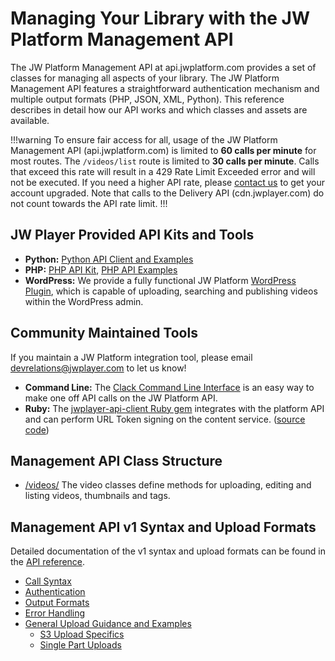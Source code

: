 # Managing Your Library with the JW Platform Management API

The JW Platform Management API at api.jwplatform.com provides a set of classes for managing all aspects of your library. The JW Platform Management API features a straightforward authentication mechanism and multiple output formats (PHP, JSON, XML, Python). This reference describes in detail how our API works and which classes and assets are available. 

!!!warning
To ensure fair access for all, usage of the JW Platform Management API (api.jwplatform.com) is limited to **60 calls per minute** for most routes. The `/videos/list` route is limited to **30 calls per minute**. Calls that exceed this rate will result in a 429 Rate Limit Exceeded error and will not be executed. If you need a higher API rate, please [contact us](https://www.jwplayer.com/contact-us/?utm_source=developer&utm_medium=CTA&utm_campaign=platform-docs) to get your account upgraded. Note that calls to the Delivery API (cdn.jwplayer.com) do not count towards the API rate limit.
!!!

## JW Player Provided API Kits and Tools

* **Python:** [Python API Client and Examples](https://github.com/jwplayer/jwplatform-py)
* **PHP:** [PHP API Kit](https://github.com/jwplayer/jwplatform-php/blob/master/jwplatform/api.php), [PHP API Examples](https://github.com/jwplayer/jwplatform-php/tree/master/examples)
* **WordPress:** We provide a fully functional JW Platform [WordPress Plugin](http://wordpress.org/plugins/jw-player/), which is capable of uploading, searching and publishing videos within the WordPress admin.

## Community Maintained Tools

If you maintain a JW Platform integration tool, please email devrelations@jwplayer.com to let us know!

* **Command Line:** The [Clack Command Line Interface](https://github.com/rmnl/clack) is an easy way to make one off API calls on the JW Platform API.
* **Ruby:** The [jwplayer-api-client Ruby gem](https://rubygems.org/gems/jwplayer-api-client) integrates with the platform API and can perform URL Token signing on the content service. ([source code](https://github.com/raphi/jwplayer-api-client))

## Management API Class Structure
* [/videos/](https://developer.jwplayer.com/jw-platform/reference/v1/methods/videos/index.html) The video classes define methods for uploading, editing and listing videos, thumbnails and tags.

## Management API v1 Syntax and Upload Formats

Detailed documentation of the v1 syntax and upload formats can be found in the [API reference](https://developer.jwplayer.com/jw-platform/reference/v1).

* [Call Syntax](https://developer.jwplayer.com/jw-platform/reference/v1/call_syntax.html)
* [Authentication](https://developer.jwplayer.com/jw-platform/reference/v1/authentication.html)
* [Output Formats](https://developer.jwplayer.com/jw-platform/reference/v1/output_formats.html)
* [Error Handling](https://developer.jwplayer.com/jw-platform/reference/v1/errors.html)
* [General Upload Guidance and Examples](../management-api/uploading-videos.md)
    * [S3 Upload Specifics](https://developer.jwplayer.com/jw-platform/reference/v1/s3_uploads.html)
    * [Single Part Uploads](https://developer.jwplayer.com/jw-platform/reference/v1/uploads.html)


